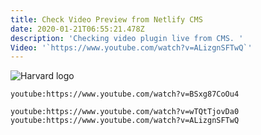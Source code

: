 ```yaml
---
title: Check Video Preview from Netlify CMS
date: 2020-01-21T06:55:21.478Z
description: 'Checking video plugin live from CMS. '
Video: '`https://www.youtube.com/watch?v=ALizgnSFTwQ`'
---
```

![Harvard logo](/img/images.png "Logo of Harvard")

`youtube:https://www.youtube.com/watch?v=BSxg87CoOu4`

`youtube:https://www.youtube.com/watch?v=wTQtTjovDa0` `youtube:https://www.youtube.com/watch?v=ALizgnSFTwQ`
